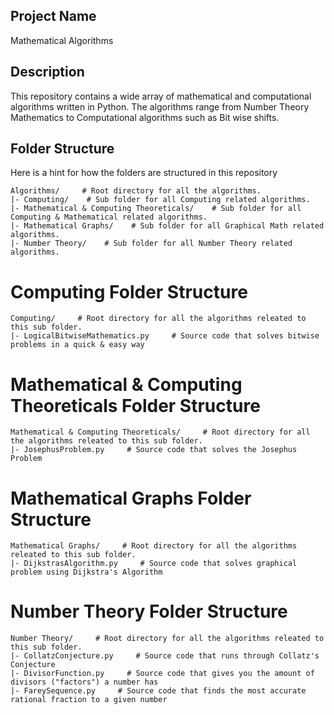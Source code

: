 ## Project Name
Mathematical Algorithms

## Description
This repository contains a wide array of mathematical and computational algorithms written in Python. The algorithms range from Number Theory Mathematics to Computational algorithms such as Bit wise shifts.

## Folder Structure

Here is a hint for how the folders are structured in this repository

```
Algorithms/     # Root directory for all the algorithms.
|- Computing/    # Sub folder for all Computing related algorithms.
|- Mathematical & Computing Theoreticals/    # Sub folder for all Computing & Mathematical related algorithms.
|- Mathematical Graphs/    # Sub folder for all Graphical Math related algorithms.
|- Number Theory/    # Sub folder for all Number Theory related algorithms.
```

# Computing Folder Structure
```
Computing/     # Root directory for all the algorithms releated to this sub folder.
|- LogicalBitwiseMathematics.py     # Source code that solves bitwise problems in a quick & easy way
```

# Mathematical & Computing Theoreticals Folder Structure
```
Mathematical & Computing Theoreticals/     # Root directory for all the algorithms releated to this sub folder.
|- JosephusProblem.py     # Source code that solves the Josephus Problem
```

# Mathematical Graphs Folder Structure
```
Mathematical Graphs/     # Root directory for all the algorithms releated to this sub folder.
|- DijkstrasAlgorithm.py     # Source code that solves graphical problem using Dijkstra's Algorithm
```

# Number Theory Folder Structure
```
Number Theory/     # Root directory for all the algorithms releated to this sub folder.
|- CollatzConjecture.py     # Source code that runs through Collatz's Conjecture
|- DivisorFunction.py     # Source code that gives you the amount of divisors ("factors") a number has
|- FareySequence.py     # Source code that finds the most accurate rational fraction to a given number
```

